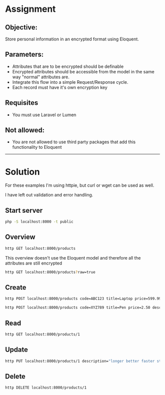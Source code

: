 # Assignment

## Objective:
Store personal information in an encrypted format using Eloquent.

## Parameters:
- Attributes that are to be encrypted should be definable
- Encrypted attributes should be accessible from the model in the same
way "normal" attributes are.
- Integrate this flow into a simple Request/Response cycle.
- Each record must have it's own encryption key

## Requisites
- You must use Laravel or Lumen

## Not allowed:
- You are not allowed to use third party packages that add this
functionality to Eloquent

---

# Solution

For these examples I'm using httpie, but curl or wget can be used as well.

I have left out validation and error handling.

## Start server

```bash
php -S localhost:8000 -t public
```

## Overview

```bash
http GET localhost:8000/products
```

This overview doesn't use the Eloquent model and therefore all the attributes are still encrypted

```bash
http GET localhost:8000/products?raw=true
```

## Create

```bash
http POST localhost:8000/products code=ABC123 title=Laptop price=599.99 description="lorum ipsum"
```

```bash
http POST localhost:8000/products code=XYZ789 title=Pen price=2.50 description="lorum ipsum"
```

## Read

```bash
http GET localhost:8000/products/1
```

## Update

```bash
http PUT localhost:8000/products/1 description="longer better faster stronger description"
```

## Delete

```bash
http DELETE localhost:8000/products/1
```